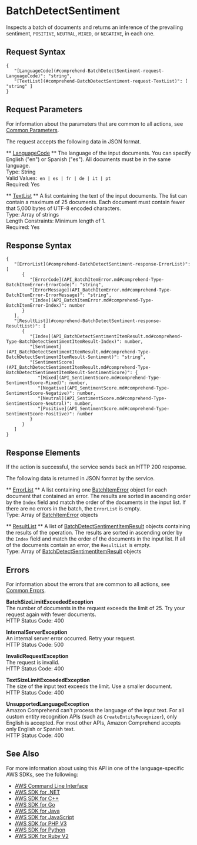 # BatchDetectSentiment<a name="API_BatchDetectSentiment"></a>

Inspects a batch of documents and returns an inference of the prevailing sentiment, `POSITIVE`, `NEUTRAL`, `MIXED`, or `NEGATIVE`, in each one\.

## Request Syntax<a name="API_BatchDetectSentiment_RequestSyntax"></a>

```
{
   "[LanguageCode](#comprehend-BatchDetectSentiment-request-LanguageCode)": "string",
   "[TextList](#comprehend-BatchDetectSentiment-request-TextList)": [ "string" ]
}
```

## Request Parameters<a name="API_BatchDetectSentiment_RequestParameters"></a>

For information about the parameters that are common to all actions, see [Common Parameters](CommonParameters.md)\.

The request accepts the following data in JSON format\.

 ** [LanguageCode](#API_BatchDetectSentiment_RequestSyntax) **   <a name="comprehend-BatchDetectSentiment-request-LanguageCode"></a>
The language of the input documents\. You can specify English \("en"\) or Spanish \("es"\)\. All documents must be in the same language\.  
Type: String  
Valid Values:` en | es | fr | de | it | pt`   
Required: Yes

 ** [TextList](#API_BatchDetectSentiment_RequestSyntax) **   <a name="comprehend-BatchDetectSentiment-request-TextList"></a>
A list containing the text of the input documents\. The list can contain a maximum of 25 documents\. Each document must contain fewer that 5,000 bytes of UTF\-8 encoded characters\.  
Type: Array of strings  
Length Constraints: Minimum length of 1\.  
Required: Yes

## Response Syntax<a name="API_BatchDetectSentiment_ResponseSyntax"></a>

```
{
   "[ErrorList](#comprehend-BatchDetectSentiment-response-ErrorList)": [ 
      { 
         "[ErrorCode](API_BatchItemError.md#comprehend-Type-BatchItemError-ErrorCode)": "string",
         "[ErrorMessage](API_BatchItemError.md#comprehend-Type-BatchItemError-ErrorMessage)": "string",
         "[Index](API_BatchItemError.md#comprehend-Type-BatchItemError-Index)": number
      }
   ],
   "[ResultList](#comprehend-BatchDetectSentiment-response-ResultList)": [ 
      { 
         "[Index](API_BatchDetectSentimentItemResult.md#comprehend-Type-BatchDetectSentimentItemResult-Index)": number,
         "[Sentiment](API_BatchDetectSentimentItemResult.md#comprehend-Type-BatchDetectSentimentItemResult-Sentiment)": "string",
         "[SentimentScore](API_BatchDetectSentimentItemResult.md#comprehend-Type-BatchDetectSentimentItemResult-SentimentScore)": { 
            "[Mixed](API_SentimentScore.md#comprehend-Type-SentimentScore-Mixed)": number,
            "[Negative](API_SentimentScore.md#comprehend-Type-SentimentScore-Negative)": number,
            "[Neutral](API_SentimentScore.md#comprehend-Type-SentimentScore-Neutral)": number,
            "[Positive](API_SentimentScore.md#comprehend-Type-SentimentScore-Positive)": number
         }
      }
   ]
}
```

## Response Elements<a name="API_BatchDetectSentiment_ResponseElements"></a>

If the action is successful, the service sends back an HTTP 200 response\.

The following data is returned in JSON format by the service\.

 ** [ErrorList](#API_BatchDetectSentiment_ResponseSyntax) **   <a name="comprehend-BatchDetectSentiment-response-ErrorList"></a>
A list containing one [BatchItemError](API_BatchItemError.md) object for each document that contained an error\. The results are sorted in ascending order by the `Index` field and match the order of the documents in the input list\. If there are no errors in the batch, the `ErrorList` is empty\.  
Type: Array of [BatchItemError](API_BatchItemError.md) objects

 ** [ResultList](#API_BatchDetectSentiment_ResponseSyntax) **   <a name="comprehend-BatchDetectSentiment-response-ResultList"></a>
A list of [BatchDetectSentimentItemResult](API_BatchDetectSentimentItemResult.md) objects containing the results of the operation\. The results are sorted in ascending order by the `Index` field and match the order of the documents in the input list\. If all of the documents contain an error, the `ResultList` is empty\.  
Type: Array of [BatchDetectSentimentItemResult](API_BatchDetectSentimentItemResult.md) objects

## Errors<a name="API_BatchDetectSentiment_Errors"></a>

For information about the errors that are common to all actions, see [Common Errors](CommonErrors.md)\.

 **BatchSizeLimitExceededException**   
The number of documents in the request exceeds the limit of 25\. Try your request again with fewer documents\.  
HTTP Status Code: 400

 **InternalServerException**   
An internal server error occurred\. Retry your request\.  
HTTP Status Code: 500

 **InvalidRequestException**   
The request is invalid\.  
HTTP Status Code: 400

 **TextSizeLimitExceededException**   
The size of the input text exceeds the limit\. Use a smaller document\.  
HTTP Status Code: 400

 **UnsupportedLanguageException**   
Amazon Comprehend can't process the language of the input text\. For all custom entity recognition APIs \(such as `CreateEntityRecognizer`\), only English is accepted\. For most other APIs, Amazon Comprehend accepts only English or Spanish text\.   
HTTP Status Code: 400

## See Also<a name="API_BatchDetectSentiment_SeeAlso"></a>

For more information about using this API in one of the language\-specific AWS SDKs, see the following:
+  [AWS Command Line Interface](https://docs.aws.amazon.com/goto/aws-cli/comprehend-2017-11-27/BatchDetectSentiment) 
+  [AWS SDK for \.NET](https://docs.aws.amazon.com/goto/DotNetSDKV3/comprehend-2017-11-27/BatchDetectSentiment) 
+  [AWS SDK for C\+\+](https://docs.aws.amazon.com/goto/SdkForCpp/comprehend-2017-11-27/BatchDetectSentiment) 
+  [AWS SDK for Go](https://docs.aws.amazon.com/goto/SdkForGoV1/comprehend-2017-11-27/BatchDetectSentiment) 
+  [AWS SDK for Java](https://docs.aws.amazon.com/goto/SdkForJava/comprehend-2017-11-27/BatchDetectSentiment) 
+  [AWS SDK for JavaScript](https://docs.aws.amazon.com/goto/AWSJavaScriptSDK/comprehend-2017-11-27/BatchDetectSentiment) 
+  [AWS SDK for PHP V3](https://docs.aws.amazon.com/goto/SdkForPHPV3/comprehend-2017-11-27/BatchDetectSentiment) 
+  [AWS SDK for Python](https://docs.aws.amazon.com/goto/boto3/comprehend-2017-11-27/BatchDetectSentiment) 
+  [AWS SDK for Ruby V2](https://docs.aws.amazon.com/goto/SdkForRubyV2/comprehend-2017-11-27/BatchDetectSentiment) 